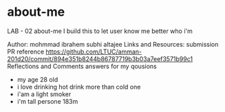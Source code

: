# about-me
LAB - 02
about-me 
I build this to let user know me better who i'm

Author: mohmmad ibrahem subhi altajee
Links and Resources:
submission PR
 reference https://github.com/LTUC/amman-201d20/commit/894e351b8244b86787719b3b03a7eef3571b99c1
Reflections and Comments
answers for my qousions 
- my age 28 old
- i love drinking hot drink more than cold one 
- i'am a light smoker 
- i'm tall persone 183m